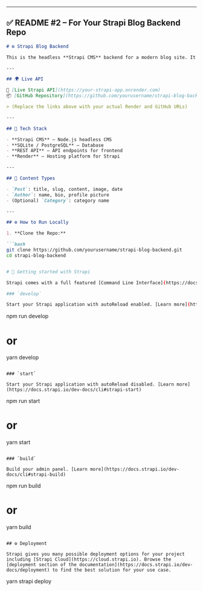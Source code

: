 
---

## ✅ README #2 – For Your **Strapi Blog Backend** Repo


```markdown
# ⚙️ Strapi Blog Backend

This is the headless **Strapi CMS** backend for a modern blog site. It powers a React frontend by providing structured blog content via REST API.

---

## 🌍 Live API

🔗 [Live Strapi API](https://your-strapi-app.onrender.com)  
📦 [GitHub Repository](https://github.com/yourusername/strapi-blog-backend)

> (Replace the links above with your actual Render and GitHub URLs)

---

## 🧰 Tech Stack

- **Strapi CMS** – Node.js headless CMS
- **SQLite / PostgreSQL** – Database
- **REST API** – API endpoints for frontend
- **Render** – Hosting platform for Strapi

---

## 📁 Content Types

- `Post`: title, slug, content, image, date
- `Author`: name, bio, profile picture
- (Optional) `Category`: category name

---

## ⚙️ How to Run Locally

1. **Clone the Repo:**

```bash
git clone https://github.com/yourusername/strapi-blog-backend.git
cd strapi-blog-backend


# 🚀 Getting started with Strapi

Strapi comes with a full featured [Command Line Interface](https://docs.strapi.io/dev-docs/cli) (CLI) which lets you scaffold and manage your project in seconds.

### `develop`

Start your Strapi application with autoReload enabled. [Learn more](https://docs.strapi.io/dev-docs/cli#strapi-develop)

```
npm run develop
# or
yarn develop
```

### `start`

Start your Strapi application with autoReload disabled. [Learn more](https://docs.strapi.io/dev-docs/cli#strapi-start)

```
npm run start
# or
yarn start
```

### `build`

Build your admin panel. [Learn more](https://docs.strapi.io/dev-docs/cli#strapi-build)

```
npm run build
# or
yarn build
```

## ⚙️ Deployment

Strapi gives you many possible deployment options for your project including [Strapi Cloud](https://cloud.strapi.io). Browse the [deployment section of the documentation](https://docs.strapi.io/dev-docs/deployment) to find the best solution for your use case.

```
yarn strapi deploy
```

